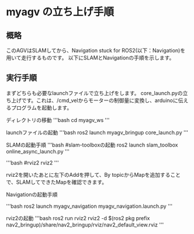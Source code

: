 # myagv の立ち上げ手順

## 概略
このAGVはSLAMしてから、Navigation stuck for ROS2(以下：Navigation)を用いて走行するものです。
以下にSLAMとNavigationの手順を示します。


## 実行手順
まずどちらも必要なlaunchファイルで立ち上げをします。
core_launch.pyの立ち上げです。これは、/cmd_velからモーターの制御量に変換し、arduinoに伝えるプログラムを起動します。

ディレクトリの移動
'''bash
cd myagv_ws
'''

launchファイルの起動
'''bash
ros2 launch myagv_bringup core_launch.py
'''

SLAMの起動手順
'''bash
#slam-toolboxの起動
ros2 launch slam_toolbox online_async_launch.py
'''

'''bash
#rviz2
rviz2
'''

rviz2を開いたあとに左下のAddを押して、By topicからMapを追加することで、SLAMしてできたMapを確認できます。

Navigationの起動手順

'''bash
ros2 launch myagv_navigation myagv_navigation.launch.py
'''

rviz2の起動
'''bash
ros2 run rviz2 rviz2 -d $(ros2 pkg prefix nav2_bringup)/share/nav2_bringup/rviz/nav2_default_view.rviz
'''
